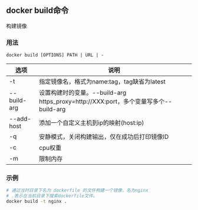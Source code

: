## docker build命令

构建镜像

### 用法
```
docker build [OPTIONS] PATH | URL | -
```
| 选项 | 说明 |
| --- | --- |
| -t          | 指定镜像名，格式为name:tag，tag缺省为latest                  |
| --build-arg | 设置构建时的变量。--build-arg https_proxy=http://XXX:port，多个变量写多个--build-arg |
| --add-host  | 添加一个自定义主机到ip的映射(host:ip)                        |
| -q          | 安静模式，关闭构建输出，仅在成功后打印镜像ID                 |
| -c          | cpu权重                                                      |
| -m          | 限制内存                                                     |

### 示例
```sh
# 通过当时目录下名为 dockerfile 的文件构建一个镜像，名为nginx
# .表示在当前目录下搜索dockerfile文件。
docker build -t nginx .
```